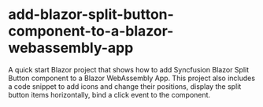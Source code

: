 # add-blazor-split-button-component-to-a-blazor-webassembly-app
A quick start Blazor project that shows how to add Syncfusion Blazor Split Button component to a Blazor WebAssembly App. This project also includes a code snippet to add icons and change their positions, display the split button items horizontally, bind a click event to the component.
